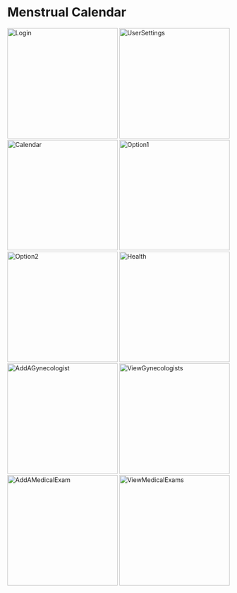 # Menstrual Calendar
<img src="https://user-images.githubusercontent.com/72874510/222927628-5e5e1103-04dc-4266-8671-710986a69a23.jpg" alt="Login" width="250px">

<img src="https://user-images.githubusercontent.com/72874510/222927640-78d556c1-5530-45ed-848f-3c5b6a72996b.jpg" alt="UserSettings" width="250px">


<img src="https://user-images.githubusercontent.com/72874510/222927643-261047f0-fde3-41f2-b6a7-21f37a4c839e.jpg" alt="Calendar" width="250px">
<img src="https://user-images.githubusercontent.com/72874510/222927647-17e76422-bb28-4a4e-8098-6049ef55efb8.jpg" alt="Option1" width="250px">
<img src="https://user-images.githubusercontent.com/72874510/222927649-dde218c9-5082-42a1-b9f0-2099663b2a60.jpg" alt="Option2" width="250px">


<img src="https://user-images.githubusercontent.com/72874510/222927658-1eb45da5-c2a9-40ea-824b-18b8ad6ca68c.jpg" alt="Health" width="250px">

<img src="https://user-images.githubusercontent.com/72874510/222927663-4db1a463-3674-476c-b191-89e6d4d781ae.jpg" alt="AddAGynecologist" width="250px">
<img src="https://user-images.githubusercontent.com/72874510/222927664-292c1e20-bc9f-4712-831a-063e533e8512.jpg" alt="ViewGynecologists" width="250px">

<img src="https://user-images.githubusercontent.com/72874510/222927670-a598c069-5657-4b24-b931-eea10d016de0.jpg" alt="AddAMedicalExam" width="250px">
<img src="https://user-images.githubusercontent.com/72874510/222927672-c7f23aa0-3a01-4cfd-a4df-9c184f7afcc8.jpg" alt="ViewMedicalExams" width="250px">
